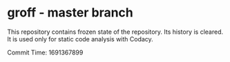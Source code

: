 # groff - master branch

This repository contains frozen state of the repository.
Its history is cleared. It is used only for static code
analysis with Codacy.

Commit Time: 1691367899
